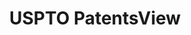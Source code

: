 ---
layout: default
bigquery: https://console.cloud.google.com/bigquery?p=patents-public-data&d=patentsview&page=dataset
citation: Attribution should be given to PatentsView for use, distribution, or derivative
  works.
code: https://github.com/CSSIP-AIR/PatentsView-Code-Snippets/
contributors: USPTO
cost: None
description: 'PatentsView includes US patent data including raw data (summaries, applications,
  pregrant applications), disambugations of inventors and assignees, and inventor
  gender estimates.  Also foreign priority data, # of figures and sheets, and government
  interest statements.'
documentation: https://patentsview.org/query/builder-faqs
last_edit: Mon, 04 Apr 2022 19:02:57 GMT
location: https://patentsview.org/
maintained_by: USPTO
record_creation_timestamp: 12/2/2020 17:20:46
schema_fields: '[''num_figures'', ''uuid'', ''filename'', ''level_two'', ''num_claims'',
  ''rawassignee_id'', ''name_first'', ''disamb_assignee_id_20190312'', ''relkind'',
  ''section'', ''disamb_inventor_id_20190312'', ''lawyer_id'', ''length'', ''mainclass_id'',
  ''longitude'', ''id'', ''doc_type'', ''subcategory_id'', ''role'', ''applicant_type'',
  ''rel_id'', ''term_grant'', ''disamb_assignee_id_20200331'', ''inventor_id'', ''location_id'',
  ''level_three'', ''disamb_inventor_id_20170808'', ''county_fips'', ''field_title'',
  ''disamb_inventor_id_20171003'', ''citation_id'', ''title'', ''variety'', ''term_extension'',
  ''num'', ''country'', ''male'', ''action_date'', ''country_transformed'', ''symbol_position'',
  ''rule_47'', ''kind'', ''subgroup_id'', ''type'', ''abstract'', ''state'', ''state_fips'',
  ''disamb_inventor_id_20191008'', ''disamb_assignee_id_20191231'', ''patent_id'',
  ''_102_date'', ''fname'', ''latitude'', ''category'', ''group_id'', ''publication_number'',
  ''f371_date'', ''category_id'', ''disamb_inventor_id_20200929'', ''assignee_id'',
  ''organization_id'', ''reldocno'', ''status'', ''application_id'', ''classification_value'',
  ''withdrawn'', ''city'', ''lapse_of_patent'', ''exemplary'', ''latlong'', ''classification_data_source'',
  ''f102_date'', ''_371_date'', ''series_code'', ''text'', ''ipc_version_indicator'',
  ''name'', ''disamb_inventor_id_20200331'', ''section_id'', ''disamb_inventor_id_20171226'',
  ''disamb_assignee_id_20190820'', ''disamb_inventor_id_20200630'', ''county'', ''sector_title'',
  ''number'', ''rawinventor_id'', ''attribution_status'', ''disamb_inventor_id_20181127'',
  ''main_group'', ''deceased'', ''subgroup'', ''disamb_assignee_id_20181127'', ''subclass_id'',
  ''disamb_assignee_id_20200929'', ''disamb_inventor_id_20170307'', ''subclass'',
  ''name_last'', ''classification_level'', ''lname'', ''classification_status'', ''doctype'',
  ''term_disclaimer'', ''level_one'', ''ipc_class'', ''subsection_id'', ''dependent'',
  ''group'', ''disamb_assignee_id_20200630'', ''disamb_inventor_id_20180528'', ''organization'',
  ''contract_award_number'', ''num_sheets'', ''gi_statement'', ''designation'', ''male_flag'',
  ''disclaimer_date'', ''disamb_assignee_id_20191008'', ''disamb_inventor_id_20190820'',
  ''date'', ''disamb_inventor_id_20201229'', ''field_id'', ''sequence'', ''latin_name'',
  ''disamb_inventor_id_20191231'', ''rawlocation_id'']'
shortname: patentsview
tags:
- disambiguation
- United States
- gender
terms_of_use: Creative Commons Attribution 4.0 International License.
timeframe: 1963-1999
title: USPTO PatentsView
uuid: cf1780b1-e265-4e49-8d1d-83b9cfe0fd9a
---